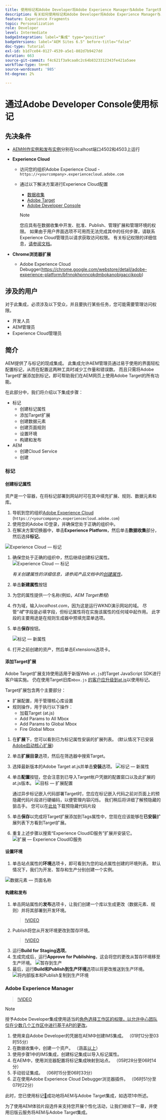 ```yaml
---
title: 使用标记和Adobe Developer将Adobe Experience Manager与Adobe Target集成
description: 有关如何使用标记和Adobe Developer将Adobe Experience Manager与Adobe Target集成的分步演练
feature: Experience Fragments
topic: Personalization
role: Developer
level: Intermediate
badgeIntegration: label="集成" type="positive"
badgeVersions: label="AEM Sites 6.5" before-title="false"
doc-type: Tutorial
exl-id: b1d7ce04-0127-4539-a5e1-802d7b9427dd
duration: 663
source-git-commit: f4c621f3a9caa8c2c64b8323312343fe421a5aee
workflow-type: tm+mt
source-wordcount: '985'
ht-degree: 2%

---
```


# 通过Adobe Developer Console使用标记

## 先决条件

* [AEM创作实例和发布实例](./implementation.md#set-up-aem)分别在localhost端口4502和4503上运行
* **Experience Cloud**
   * 访问您的组织Adobe Experience Cloud - `https://<yourcompany>.experiencecloud.adobe.com`
   * 通过以下解决方案进行Experience Cloud配置
      * [数据收集](https://experiencecloud.adobe.com)
      * [Adobe Target](https://experiencecloud.adobe.com)
      * [Adobe Developer Console](https://developer.adobe.com/console/)

     >[!NOTE]
     >您应具有在数据收集中开发、批准、Publish、管理扩展和管理环境的权限。 如果由于用户界面选项不可用而无法完成其中的任何步骤，请联系Experience Cloud管理员以请求获取访问权限。 有关标记权限的详细信息，[请参阅文档](https://experienceleague.adobe.com/docs/experience-platform/tags/admin/user-permissions.html?lang=zh-Hans)。

* **Chrome浏览器扩展**
   * Adobe Experience Cloud Debugger(https://chrome.google.com/webstore/detail/adobe-experience-platform/bfnnokhpnncpkdmbokanobigaccjkpob)

## 涉及的用户

对于此集成，必须涉及以下受众，并且要执行某些任务，您可能需要管理访问权限。

* 开发人员
* AEM管理员
* Experience Cloud管理员

## 简介

AEM提供了与标记的现成集成。 此集成允许AEM管理员通过易于使用的界面轻松配置标记，从而在配置这两种工具时减少工作量和错误数。 而且只需将Adobe Target扩展添加到标记，即可帮助我们在AEM网页上使用Adobe Target的所有功能。

在此部分中，我们将介绍以下集成步骤：

* 标记
   * 创建标记属性
   * 添加Target扩展
   * 创建数据元素
   * 创建页面规则
   * 设置环境
   * 构建和发布
* AEM
   * 创建Cloud Service
   * 创建

### 标记

#### 创建标记属性

资产是一个容器，在将标记部署到网站时可在其中填充扩展、规则、数据元素和库。

1. 导航到您的组织[Adobe Experience Cloud](https://experiencecloud.adobe.com/) (`https://<yourcompany>.experiencecloud.adobe.com`)
1. 使用您的Adobe ID登录，并确保您处于正确的组织中。
1. 在解决方案切换器中，单击&#x200B;**Experience Platform**，然后单击&#x200B;**数据收集**&#x200B;部分，然后选择&#x200B;**标记**。

![Experience Cloud — 标记](assets/using-launch-adobe-io/exc-cloud-launch.png)

1. 确保您处于正确的组织中，然后继续创建标记属性。
   ![Experience Cloud — 标记](assets/using-launch-adobe-io/launch-create-property.png)

   *有关创建属性的详细信息，请参阅产品文档中的[创建属性](https://experienceleague.adobe.com/docs/experience-platform/tags/admin/companies-and-properties.html?lang=zh-Hans#create-or-configure-a-property)。*
1. 单击&#x200B;**新建属性**&#x200B;按钮
1. 为您的属性提供一个名称(例如，*AEM Target教程*)
1. 作为域，输入&#x200B;*localhost.com*，因为这是运行WKND演示网站的域。 尽管“*域*”字段是必填字段，但标记属性将在实施该属性的任何域中起作用。 此字段的主要用途是在规则生成器中预填充菜单选项。
1. 单击&#x200B;**保存**&#x200B;按钮。

   ![标记 — 新属性](assets/using-launch-adobe-io/exc-launch-property.png)

1. 打开之前创建的资产，然后单击Extensions选项卡。

#### 添加Target扩展

Adobe Target扩展支持使用适用于新版Web `at.js`的Target JavaScript SDK进行客户端实施。 仍在使用Target旧库`mbox.js` [的客户应升级到at.js](https://experienceleague.adobe.com/docs/target-dev/developer/client-side/at-js-implementation/upgrading-from-atjs-1x-to-atjs-20.html?lang=zh-Hans)以使用标记。

Target扩展包含两个主要部分：

* 扩展配置，用于管理核心库设置
* 规则操作，用于执行以下操作：
   * 加载Target (at.js)
   * Add Params to All Mbox
   * Add Params to Global Mbox
   * Fire Global Mbox

1. 在&#x200B;**扩展**&#x200B;下，您可以看到已为标记属性安装的扩展列表。 (默认情况下已安装[Adobe启动核心扩展](https://exchange.adobe.com/apps/ec/100223/adobe-launch-core-extension))
2. 单击&#x200B;**扩展目录**&#x200B;选项，然后在筛选器中搜索Target。
3. 选择最新版本的Adobe Target at.js并单击&#x200B;**安装**&#x200B;选项。
   ![标记 — 新属性](assets/using-launch-adobe-io/launch-target-extension.png)

4. 单击&#x200B;**配置**&#x200B;按钮，您会注意到已导入Target帐户凭据的配置窗口以及此扩展的at.js版本。
   ![目标 — 扩展配置](assets/using-launch-adobe-io/launch-target-extension-2.png)

   通过异步标记嵌入代码部署Target时，您应在标记嵌入代码之前对页面上的预隐藏代码片段进行硬编码，以便管理内容闪烁。 我们稍后将详细了解预隐藏的狙击手。 您可以在[此处](assets/using-launch-adobe-io/prehiding.js)下载预隐藏代码片段

5. 单击&#x200B;**保存**&#x200B;以完成将Target扩展添加到Tags属性中，您现在应该能够在&#x200B;**已安装**&#x200B;扩展列表下方看到Target扩展。

6. 重复上述步骤以搜索“Experience CloudID服务”扩展并安装它。
   ![扩展 — Experience CloudID服务](assets/using-launch-adobe-io/launch-extension-experience-cloud.png)

#### 设置环境

1. 单击站点属性的&#x200B;**环境**&#x200B;选项卡，即可看到为您的站点属性创建的环境列表。 默认情况下，我们为开发、暂存和生产分别创建一个实例。

![数据元素 — 页面名称](assets/using-launch-adobe-io/launch-environment-setup.png)

#### 构建和发布

1. 单击网站属性的&#x200B;**发布**&#x200B;选项卡，让我们创建一个库以生成更改（数据元素、规则）并将其部署到开发环境。
   >[!VIDEO](https://video.tv.adobe.com/v/28412?quality=12&learn=on)
2. Publish将您从开发环境更改到暂存环境。
   >[!VIDEO](https://video.tv.adobe.com/v/28419?quality=12&learn=on)
3. 运行&#x200B;**Build for Staging选项**。
4. 生成完成后，运行&#x200B;**Approve for Publishing**，这会将您的更改从暂存环境移至生产环境。
   ![暂存到生产](assets/using-launch-adobe-io/build-staging.png)
5. 最后，运行&#x200B;**Build和Publish到生产环境**&#x200B;选项以将更改推送到生产环境。
   ![将内部版本和Publish复制到生产环境](assets/using-launch-adobe-io/build-and-publish.png)

### Adobe Experience Manager

>[!VIDEO](https://video.tv.adobe.com/v/28416?quality=12&learn=on)

>[!NOTE]
>
> 授予Adobe Developer集成使用适当的[角色选择工作区的权限，以允许中心团队仅在少数几个工作区中进行基于API的更改](https://experienceleague.adobe.com/docs/target/using/administer/manage-users/enterprise/configure-adobe-io-integration.html?lang=zh-Hans)。

1. 使用来自Adobe Developer的凭据在AEM中创建IMS集成。 （01时12分至03时55分）
2. 在数据收集中，创建一个资产。 （涵盖[以上](#create-launch-property)）
3. 使用步骤1中的IMS集成，创建标记集成以导入标记属性。
4. 在AEM中，使用浏览器配置将标记集成映射到站点。 （05时28分至06时14分）
5. 手动验证集成。 （06时15分至06时33分）
6. 正在使用Adobe Experience Cloud Debugger浏览器插件。 （06时51分至07时22分）

此时，您已使用标记[&#128279;](./using-aem-cloud-services.md#integrating-aem-target-options)成功地将AEM与Adobe Target集成，如选项1中所述。

为了使用AEM体验片段选件来支持您开展个性化活动，让我们继续下一章，并使用旧版云服务将AEM与Adobe Target集成。
